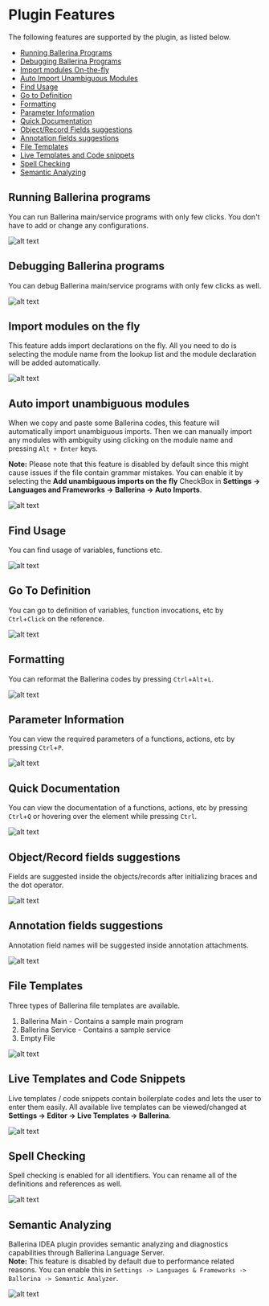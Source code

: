 # Plugin Features

The following features are supported by the plugin, as listed below.

- [Running Ballerina Programs](#running-ballerina-programs)
- [Debugging Ballerina Programs](#debugging-ballerina-programs) 
- [Import modules On-the-fly](#import-modules-on-the-fly)
- [Auto Import Unambiguous Modules](#auto-import-unambiguous-modules)
- [Find Usage](#find-usage)
- [Go to Definition](#go-to-definition)
- [Formatting](#formatting)
- [Parameter Information](#parameter-information)
- [Quick Documentation](#quick-documentation)
- [Object/Record Fields suggestions](#objectrecord-fields-suggestions)
- [Annotation fields suggestions](#annotation-fields-suggestions)
- [File Templates](#file-templates)
- [Live Templates and Code snippets](#live-templates-and-code-snippets)
- [Spell Checking](#spell-checking)
- [Semantic Analyzing](#semantic-analyzing) 

## Running Ballerina programs 

You can run Ballerina main/service programs with only few clicks. You don't have to add or change any configurations.

![alt text](images/RunConfig.gif)

## Debugging Ballerina programs 

You can debug Ballerina main/service programs with only few clicks as well.

![alt text](images/DebugSupport.gif)

## Import modules on the fly

This feature adds import declarations on the fly. All you need to do is selecting the module name from the lookup list and the module declaration will be added automatically.

![alt text](images/AutoImports.gif)

## Auto import unambiguous modules

When we copy and paste some Ballerina codes, this feature will automatically import unambiguous imports. Then we can manually import any modules with ambiguity using clicking on the module name and pressing `Alt + Enter` keys.

**Note:** Please note that this feature is disabled by default since this might cause issues if the file contain grammar mistakes. You can enable it by selecting the **Add unambiguous imports on the fly** CheckBox in **Settings -> Languages and Frameworks -> Ballerina -> Auto Imports**.

![alt text](images/AutoImports2.gif)

## Find Usage

You can find usage of variables, functions etc.

![alt text](images/FindUsage.gif)

## Go To Definition

You can go to definition of variables, function invocations, etc by `Ctrl`+`Click` on the reference.

![alt text](images/GoToDefinition.gif)

## Formatting

You can reformat the Ballerina codes by pressing `Ctrl`+`Alt`+`L`.

![alt text](images/Formatting.gif)

## Parameter Information

You can view the required parameters of a functions, actions, etc by pressing `Ctrl`+`P`.

![alt text](images/ParameterInfo.gif)

## Quick Documentation

You can view the documentation of a functions, actions, etc by pressing `Ctrl`+`Q` or hovering over the element while pressing `Ctrl`. 

![alt text](images/QuickDocumentation.gif)

## Object/Record fields suggestions

Fields are suggested inside the objects/records after initializing braces and the dot operator.

![alt text](images/StructFields.gif)

## Annotation fields suggestions

Annotation field names will be suggested inside annotation attachments.

![alt text](images/AnnotationFields.gif)

## File Templates

Three types of Ballerina file templates are available.
1) Ballerina Main - Contains a sample main program
2) Ballerina Service - Contains a sample service
3) Empty File

![alt text](images/FileTemplates.gif)

## Live Templates and Code Snippets

Live templates / code snippets contain boilerplate codes and lets the user to enter them easily. All available live templates can be viewed/changed at **Settings -> Editor -> Live Templates -> Ballerina**.

![alt text](images/LiveTemplates.gif)

## Spell Checking

Spell checking is enabled for all identifiers. You can rename all of the definitions and references as well.

![alt text](images/SpellChecking.gif)

## Semantic Analyzing

Ballerina IDEA plugin provides semantic analyzing and diagnostics capabilities through Ballerina Language Server.  
**Note:** This feature is disabled by default due to performance related reasons. You can enable this in `Settings ->
 Languages & Frameworks -> Ballerina -> Semantic Analyzer`.

![alt text](images/SemanticAnalyzer.png)

